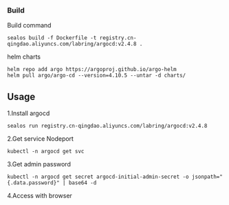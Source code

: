 ### Build

Build command

```shell
sealos build -f Dockerfile -t registry.cn-qingdao.aliyuncs.com/labring/argocd:v2.4.8 .
```

helm charts

```shell
helm repo add argo https://argoproj.github.io/argo-helm
helm pull argo/argo-cd --version=4.10.5 --untar -d charts/
```

## Usage

1.Install argocd

```shell
sealos run registry.cn-qingdao.aliyuncs.com/labring/argocd:v2.4.8
```

2.Get service Nodeport

```shell
kubectl -n argocd get svc
```

3.Get  admin password

```shell
kubectl -n argocd get secret argocd-initial-admin-secret -o jsonpath="{.data.password}" | base64 -d
```

4.Access with browser
